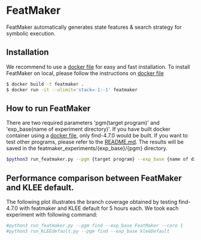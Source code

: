 # FeatMaker

FeatMaker automatically generates state features & search strategy for symbolic execution.

## Installation
We recommend to use a [docker file](Dockerfile) for easy and fast installation. To install FeatMaker on local, please follow the instructions on [docker file](Dockerfile)
```bash
$ docker build -t featmaker .
$ docker run -it --ulimit='stack=-1:-1' featmaker
```

## How to run FeatMaker
There are two required parameters 'pgm(target program)' and 'exp_base(name of experiment directory)'.
If you have built docker container using a [docker file](Dockerfile), only find-4.7.0 would be built. If you want to test other programs, please refer to the [README.md](benchmarks/README.md). The results will be saved in the featmaker_experiments/{exp_base}/{pgm} directory.
```bash
$python3 run_featmaker.py --pgm {target program} --exp_base {name of directory you want to create}
```

## Performance comparison between FeatMaker and KLEE default.
The following plot illustrates the branch coverage obtained by testing find-4.7.0 with featmaker and KLEE default for 5 hours each. We took each experiment with following command:
```bash
#python3 run_featmaker.py --pgm find --exp_base FeatMaker --core 1
#python3 run_KLEEdefault.py --pgm find --exp_base kleeDefault
```
